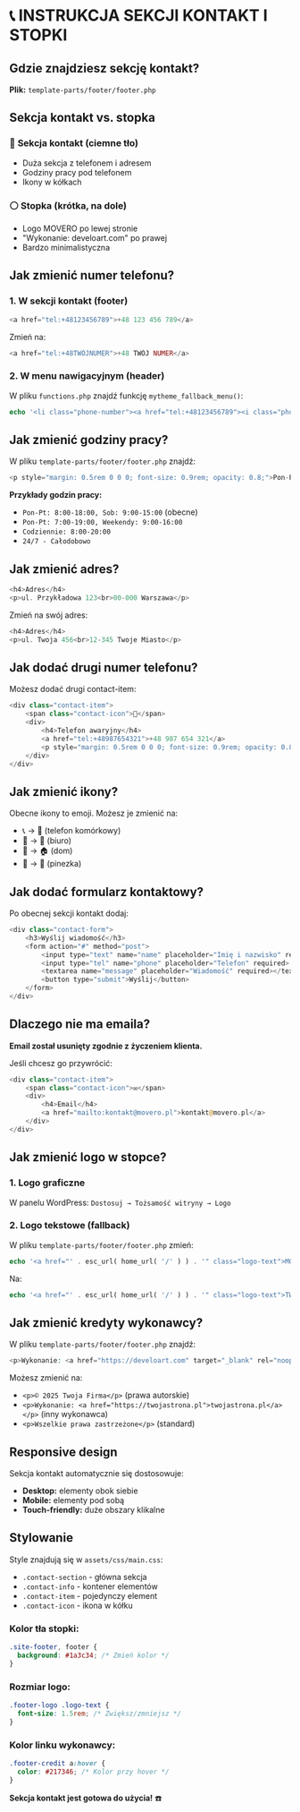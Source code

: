 # 📞 INSTRUKCJA SEKCJI KONTAKT I STOPKI

## Gdzie znajdziesz sekcję kontakt?

**Plik:** `template-parts/footer/footer.php`

## Sekcja kontakt vs. stopka

### 🔵 **Sekcja kontakt** (ciemne tło)
- Duża sekcja z telefonem i adresem
- Godziny pracy pod telefonem
- Ikony w kółkach

### ⚪ **Stopka** (krótka, na dole)
- Logo MOVERO po lewej stronie
- "Wykonanie: develoart.com" po prawej
- Bardzo minimalistyczna

## Jak zmienić numer telefonu?

### 1. W sekcji kontakt (footer)
```php
<a href="tel:+48123456789">+48 123 456 789</a>
```
Zmień na:
```php
<a href="tel:+48TWÓJNUMER">+48 TWÓJ NUMER</a>
```

### 2. W menu nawigacyjnym (header)
W pliku `functions.php` znajdź funkcję `mytheme_fallback_menu()`:
```php
echo '<li class="phone-number"><a href="tel:+48123456789"><i class="phone-icon">📞</i> +48 123 456 789</a></li>';
```

## Jak zmienić godziny pracy?

W pliku `template-parts/footer/footer.php` znajdź:
```php
<p style="margin: 0.5rem 0 0 0; font-size: 0.9rem; opacity: 0.8;">Pon-Pt: 8:00-18:00, Sob: 9:00-15:00</p>
```

**Przykłady godzin pracy:**
- `Pon-Pt: 8:00-18:00, Sob: 9:00-15:00` (obecne)
- `Pon-Pt: 7:00-19:00, Weekendy: 9:00-16:00`
- `Codziennie: 8:00-20:00`
- `24/7 - Całodobowo`

## Jak zmienić adres?

```php
<h4>Adres</h4>
<p>ul. Przykładowa 123<br>00-000 Warszawa</p>
```

Zmień na swój adres:
```php
<h4>Adres</h4>
<p>ul. Twoja 456<br>12-345 Twoje Miasto</p>
```

## Jak dodać drugi numer telefonu?

Możesz dodać drugi contact-item:
```php
<div class="contact-item">
    <span class="contact-icon">📱</span>
    <div>
        <h4>Telefon awaryjny</h4>
        <a href="tel:+48987654321">+48 987 654 321</a>
        <p style="margin: 0.5rem 0 0 0; font-size: 0.9rem; opacity: 0.8;">Całodobowo</p>
    </div>
</div>
```

## Jak zmienić ikony?

Obecne ikony to emoji. Możesz je zmienić na:
- 📞 → 📱 (telefon komórkowy)
- 📍 → 🏢 (biuro)
- 📍 → 🏠 (dom)
- 📍 → 📌 (pinezka)

## Jak dodać formularz kontaktowy?

Po obecnej sekcji kontakt dodaj:
```php
<div class="contact-form">
    <h3>Wyślij wiadomość</h3>
    <form action="#" method="post">
        <input type="text" name="name" placeholder="Imię i nazwisko" required>
        <input type="tel" name="phone" placeholder="Telefon" required>
        <textarea name="message" placeholder="Wiadomość" required></textarea>
        <button type="submit">Wyślij</button>
    </form>
</div>
```

## Dlaczego nie ma emaila?

**Email został usunięty zgodnie z życzeniem klienta.**

Jeśli chcesz go przywrócić:
```php
<div class="contact-item">
    <span class="contact-icon">✉️</span>
    <div>
        <h4>Email</h4>
        <a href="mailto:kontakt@movero.pl">kontakt@movero.pl</a>
    </div>
</div>
```

## Jak zmienić logo w stopce?

### 1. **Logo graficzne**
W panelu WordPress: `Dostosuj → Tożsamość witryny → Logo`

### 2. **Logo tekstowe (fallback)**
W pliku `template-parts/footer/footer.php` zmień:
```php
echo '<a href="' . esc_url( home_url( '/' ) ) . '" class="logo-text">MOVERO</a>';
```
Na:
```php
echo '<a href="' . esc_url( home_url( '/' ) ) . '" class="logo-text">TWOJA FIRMA</a>';
```

## Jak zmienić kredyty wykonawcy?

W pliku `template-parts/footer/footer.php` znajdź:
```php
<p>Wykonanie: <a href="https://develoart.com" target="_blank" rel="noopener">develoart.com</a></p>
```

Możesz zmienić na:
- `<p>© 2025 Twoja Firma</p>` (prawa autorskie)
- `<p>Wykonanie: <a href="https://twojastrona.pl">twojastrona.pl</a></p>` (inny wykonawca)
- `<p>Wszelkie prawa zastrzeżone</p>` (standard)

## Responsive design

Sekcja kontakt automatycznie się dostosowuje:
- **Desktop:** elementy obok siebie
- **Mobile:** elementy pod sobą
- **Touch-friendly:** duże obszary klikalne

## Stylowanie

Style znajdują się w `assets/css/main.css`:
- `.contact-section` - główna sekcja
- `.contact-info` - kontener elementów
- `.contact-item` - pojedynczy element
- `.contact-icon` - ikona w kółku

### Kolor tła stopki:
```css
.site-footer, footer {
  background: #1a3c34; /* Zmień kolor */
}
```

### Rozmiar logo:
```css
.footer-logo .logo-text {
  font-size: 1.5rem; /* Zwiększ/zmniejsz */
}
```

### Kolor linku wykonawcy:
```css
.footer-credit a:hover {
  color: #217346; /* Kolor przy hover */
}
```

**Sekcja kontakt jest gotowa do użycia!** ☎️
